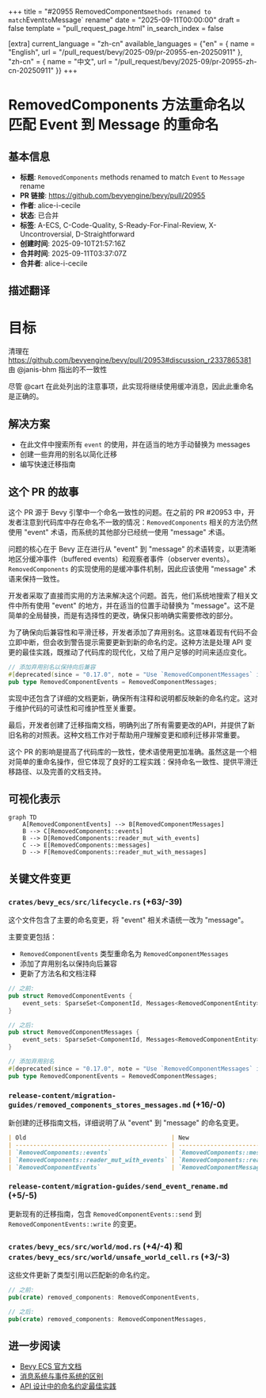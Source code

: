 +++
title = "#20955 RemovedComponents` methods renamed to match `Event` to `Message` rename"
date = "2025-09-11T00:00:00"
draft = false
template = "pull_request_page.html"
in_search_index = false

[extra]
current_language = "zh-cn"
available_languages = {"en" = { name = "English", url = "/pull_request/bevy/2025-09/pr-20955-en-20250911" }, "zh-cn" = { name = "中文", url = "/pull_request/bevy/2025-09/pr-20955-zh-cn-20250911" }}
+++

# RemovedComponents 方法重命名以匹配 Event 到 Message 的重命名

## 基本信息
- **标题**: `RemovedComponents` methods renamed to match `Event` to `Message` rename
- **PR 链接**: https://github.com/bevyengine/bevy/pull/20955
- **作者**: alice-i-cecile
- **状态**: 已合并
- **标签**: A-ECS, C-Code-Quality, S-Ready-For-Final-Review, X-Uncontroversial, D-Straightforward
- **创建时间**: 2025-09-10T21:57:16Z
- **合并时间**: 2025-09-11T03:37:07Z
- **合并者**: alice-i-cecile

## 描述翻译
# 目标

清理在 https://github.com/bevyengine/bevy/pull/20953#discussion_r2337865381 由 @janis-bhm 指出的不一致性

尽管 @cart 在此处列出的注意事项，此实现将继续使用缓冲消息，因此此重命名是正确的。

## 解决方案

- 在此文件中搜索所有 `event` 的使用，并在适当的地方手动替换为 messages
- 创建一些弃用的别名以简化迁移
- 编写快速迁移指南

## 这个 PR 的故事

这个 PR 源于 Bevy 引擎中一个命名一致性的问题。在之前的 PR #20953 中，开发者注意到代码库中存在命名不一致的情况：`RemovedComponents` 相关的方法仍然使用 "event" 术语，而系统的其他部分已经统一使用 "message" 术语。

问题的核心在于 Bevy 正在进行从 "event" 到 "message" 的术语转变，以更清晰地区分缓冲事件（buffered events）和观察者事件（observer events）。`RemovedComponents` 的实现使用的是缓冲事件机制，因此应该使用 "message" 术语来保持一致性。

开发者采取了直接而实用的方法来解决这个问题。首先，他们系统地搜索了相关文件中所有使用 "event" 的地方，并在适当的位置手动替换为 "message"。这不是简单的全局替换，而是有选择性的更改，确保只影响确实需要修改的部分。

为了确保向后兼容性和平滑迁移，开发者添加了弃用别名。这意味着现有代码不会立即中断，但会收到警告提示需要更新到新的命名约定。这种方法是处理 API 变更的最佳实践，既推动了代码库的现代化，又给了用户足够的时间来适应变化。

```rust
// 添加弃用别名以保持向后兼容
#[deprecated(since = "0.17.0", note = "Use `RemovedComponentMessages` instead.")]
pub type RemovedComponentEvents = RemovedComponentMessages;
```

实现中还包含了详细的文档更新，确保所有注释和说明都反映新的命名约定。这对于维护代码的可读性和可维护性至关重要。

最后，开发者创建了迁移指南文档，明确列出了所有需要更改的API，并提供了新旧名称的对照表。这种文档工作对于帮助用户理解变更和顺利迁移非常重要。

这个 PR 的影响是提高了代码库的一致性，使术语使用更加准确。虽然这是一个相对简单的重命名操作，但它体现了良好的工程实践：保持命名一致性、提供平滑迁移路径、以及完善的文档支持。

## 可视化表示

```mermaid
graph TD
    A[RemovedComponentEvents] --> B[RemovedComponentMessages]
    B --> C[RemovedComponents::events]
    B --> D[RemovedComponents::reader_mut_with_events]
    C --> E[RemovedComponents::messages]
    D --> F[RemovedComponents::reader_mut_with_messages]
```

## 关键文件变更

### `crates/bevy_ecs/src/lifecycle.rs` (+63/-39)
这个文件包含了主要的命名变更，将 "event" 相关术语统一改为 "message"。

主要变更包括：
- `RemovedComponentEvents` 类型重命名为 `RemovedComponentMessages`
- 添加了弃用别名以保持向后兼容
- 更新了方法名和文档注释

```rust
// 之前:
pub struct RemovedComponentEvents {
    event_sets: SparseSet<ComponentId, Messages<RemovedComponentEntity>>,
}

// 之后:
pub struct RemovedComponentMessages {
    event_sets: SparseSet<ComponentId, Messages<RemovedComponentEntity>>,
}

// 添加弃用别名
#[deprecated(since = "0.17.0", note = "Use `RemovedComponentMessages` instead.")]
pub type RemovedComponentEvents = RemovedComponentMessages;
```

### `release-content/migration-guides/removed_components_stores_messages.md` (+16/-0)
新创建的迁移指南文档，详细说明了从 "event" 到 "message" 的命名变更。

```markdown
| Old                                         | New                                           |
| ------------------------------------------- | --------------------------------------------- |
| `RemovedComponents::events`                 | `RemovedComponents::messages`                 |
| `RemovedComponents::reader_mut_with_events` | `RemovedComponents::reader_mut_with_messages` |
| `RemovedComponentEvents`                    | `RemovedComponentMessages`                    |
```

### `release-content/migration-guides/send_event_rename.md` (+5/-5)
更新现有的迁移指南，包含 `RemovedComponentEvents::send` 到 `RemovedComponentEvents::write` 的变更。

### `crates/bevy_ecs/src/world/mod.rs` (+4/-4) 和 `crates/bevy_ecs/src/world/unsafe_world_cell.rs` (+3/-3)
这些文件更新了类型引用以匹配新的命名约定。

```rust
// 之前:
pub(crate) removed_components: RemovedComponentEvents,

// 之后:
pub(crate) removed_components: RemovedComponentMessages,
```

## 进一步阅读

- [Bevy ECS 官方文档](https://bevyengine.org/learn/books/ecs/)
- [消息系统与事件系统的区别](https://en.wikipedia.org/wiki/Message_passing)
- [API 设计中的命名约定最佳实践](https://stackoverflow.com/questions/22892120/what-are-some-best-practices-for-naming-conventions-in-api-design)